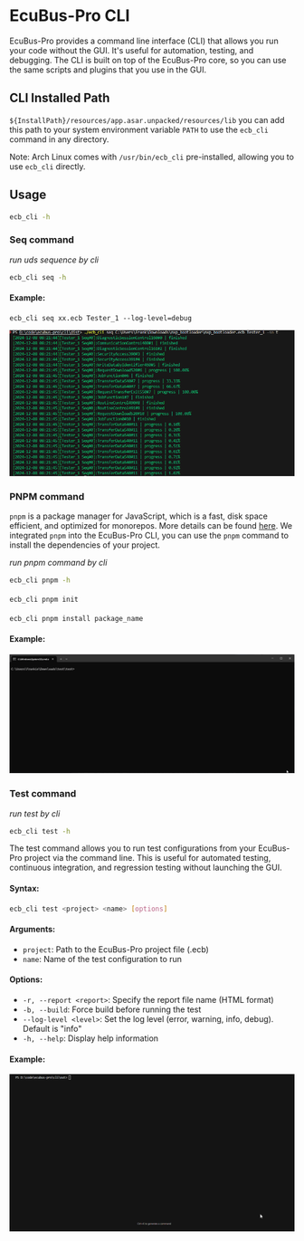# EcuBus-Pro CLI

EcuBus-Pro provides a command line interface (CLI) that allows you run your code without the GUI. It's useful for automation, testing, and debugging. The CLI is built on top of the EcuBus-Pro core, so you can use the same scripts and plugins that you use in the GUI.

## CLl Installed Path

`${InstallPath}/resources/app.asar.unpacked/resources/lib` you can add this path to your system environment variable `PATH` to use the `ecb_cli` command in any directory.

Note: Arch Linux comes with `/usr/bin/ecb_cli` pre-installed, allowing you to use `ecb_cli` directly.

## Usage

```bash
ecb_cli -h
```

### Seq command

_run uds sequence by cli_

```bash
ecb_cli seq -h
```

#### Example:

```
ecb_cli seq xx.ecb Tester_1 --log-level=debug
```

![seq](./../../media/um/seq.png)

### PNPM command

`pnpm` is a package manager for JavaScript, which is a fast, disk space efficient, and optimized for monorepos. More details can be found [here](https://pnpm.io/).
We integrated `pnpm` into the EcuBus-Pro CLI, you can use the `pnpm` command to install the dependencies of your project.

_run pnpm command by cli_

```bash
ecb_cli pnpm -h

ecb_cli pnpm init

ecb_cli pnpm install package_name
```

#### Example:

![alt text](script/pnpm.gif)

### Test command

_run test by cli_

```bash
ecb_cli test -h
```

The test command allows you to run test configurations from your EcuBus-Pro project via the command line. This is useful for automated testing, continuous integration, and regression testing without launching the GUI.

#### Syntax:

```bash
ecb_cli test <project> <name> [options]
```

#### Arguments:

- `project`: Path to the EcuBus-Pro project file (.ecb)
- `name`: Name of the test configuration to run

#### Options:

- `-r, --report <report>`: Specify the report file name (HTML format)
- `-b, --build`: Force build before running the test
- `--log-level <level>`: Set the log level (error, warning, info, debug). Default is "info"
- `-h, --help`: Display help information

#### Example:
![alt text](test.gif)
